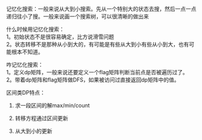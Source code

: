 记忆化搜索：一般来说从大到小搜索。先从一个特别大的状态去搜，然后一点一点递归往小了搜。一般来说画一个搜索树，可以很清晰的做出来

什么时候用记忆化搜索：  
1。初始状态不是很容易确定，比方说滑雪问题  
2。状态转移不是那种从小到大的，有可能是有些从大到小有些从小到大，也有可能根本不知道。

咋记忆化搜索：  
1。定义dp矩阵，一般来说还要定义一个flag矩阵判断当前点是否被遍历过了。  
2。带着dp矩阵和flag矩阵做DFS，如果被访问过直接返回dp矩阵中的值。

区间类DP特点：

1. 求一段区间的解max/min/count

2. 转移方程通过区间更新

3. 从大到小的更新



